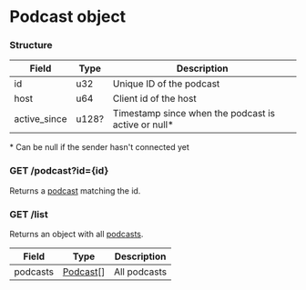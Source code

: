 # Podcast object

### Structure

| Field        | Type  | Description                                         |
|--------------|-------|-----------------------------------------------------|
| id           | u32   | Unique ID of the podcast                            |
| host         | u64   | Client id of the host                               |
| active_since | u128? | Timestamp since when the podcast is active or null* |

\* Can be null if the sender hasn't connected yet

### GET /podcast?id={id}

Returns a [podcast](#structure) matching the id.

### GET /list

Returns an object with all [podcasts](#structure).

| Field    | Type                    | Description  |
|----------|-------------------------|--------------|
| podcasts | [Podcast](#structure)[] | All podcasts |